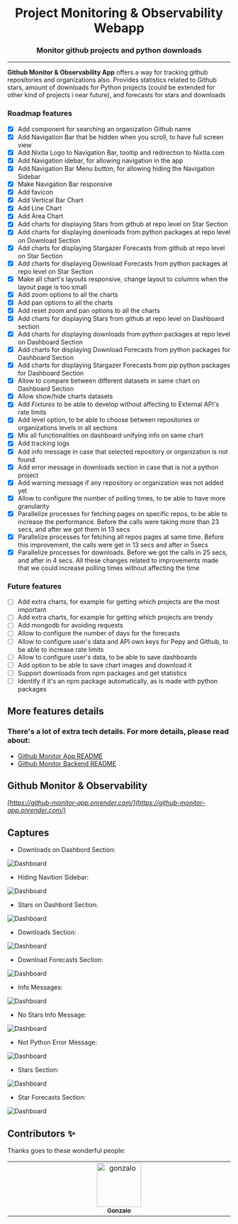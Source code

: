 <div align="center">
    <h1>
        Project Monitoring & Observability Webapp
    </h1>
    <h3>
        Monitor github projects and python downloads
    </h3>
</div>


---

**Github Monitor & Observability App** offers a way for tracking github repositories and organizations also. Provides
statistics related to Github stars, amount of downloads for Python projects (could be extended for other kind of projects
i near future), and forecasts for stars and downloads


### Roadmap features

- [x] Add component for searching an organization Github name
- [x] Add Navigation Bar that be hidden when you scroll, to have full screen view
- [x] Add Nixtla Logo to Navigation Bar, tooltip and redirection to Nixtla.com
- [x] Add Navigation idebar, for allowing navigation in the app
- [x] Add Navigation Bar Menu button, for allowing hiding the Navigation Sidebar
- [x] Make Navigation Bar responsive
- [x] Add favicon
- [x] Add Vertical Bar Chart
- [x] Add Line Chart
- [x] Add Area Chart
- [x] Add charts for displaying Stars from github at repo level on Star Section
- [x] Add charts for displaying downloads from python packages at repo level on Download Section
- [x] Add charts for displaying Stargazer Forecasts from github at repo level on Star Section
- [x] Add charts for displaying Download Forecasts from python packages at repo level on Star Section
- [x] Make all chart's layouts responsive, change layout to columns when the layout page is too small
- [x] Add zoom options to all the charts
- [x] Add pan options to all the charts
- [x] Add reset zoom and pan options to all the charts
- [x] Add charts for displaying Stars from github at repo level on Dashboard section
- [x] Add charts for displaying downloads from python packages at repo level on Dashboard Section
- [x] Add charts for displaying Download Forecasts from python packages for Dashboard Section
- [x] Add charts for displaying Stargazer Forecasts from pip python packages for Dashboard Section
- [x] Allow to compare between different datasets in same chart on Dashboard Section
- [x] Allow show/hide charts datasets
- [x] Add *Fixtures* to be able to develop without affecting to External API's rate limits 
- [x] Add level option, to be able to choose between repositories or organizations levels in all sections
- [x] Mix all functionalities on dashboard unifying info on same chart
- [x] Add tracking logs
- [x] Add info message in case that selected repository or organization is not found
- [x] Add error message in downloads section in case that is not a python project
- [x] Add warning message if any repository or organization was not added yet
- [x] Allow to configure the number of polling times, to be able to have more granularity
- [x] Parallelize processes for fetching pages on specific repos, to be able to increase the performance. Before the calls were taking more than 23 secs, and after we got them in 13 secs
- [x] Parallelize processes for fetching all repos pages at same time. Before this improvement, the calls were get in 13 secs and after in 5secs
- [x] Parallelize processes for downloads. Before we got the calls in 25 secs, and after in 4 secs. All these changes related to improvements made that we could increase polling times without affecting the time

### Future features

- [ ] Add extra charts, for example for getting which projects are the most important
- [ ] Add extra charts, for example for getting which projects are trendy
- [ ] Add mongodb for avoiding requests
- [ ] Allow to configure the number of days for the forecasts
- [ ] Allow to configure user's data and API own keys for Pepy and Github, to be able to increase rate limits
- [ ] Allow to configure user's data, to be able to save dashboards
- [ ] Add option to be able to save chart images and download it
- [ ] Support downloads from npm packages and get statistics
- [ ] Identify if it's an npm package automatically, as is made with python packages

## More features details

### There's a lot of extra tech details. For more details, please read about:
* [Github Monitor App README](app/README.md)
* [Github Monitor Backend README](app/README.md)

## Github Monitor & Observability

*[https://github-monitor-app.onrender.com/](https://github-monitor-app.onrender.com/)*

## Captures

* Downloads on Dashbord Section:

![Dashboard](docs/img/dashboard.png)

* Hiding Navition Sidebar:

![Dashboard](docs/img/dashboardexpanded.png)

* Stars on Dashbord Section:

![Dashboard](docs/img/dashboardstarshiddingheader.png)

* Downloads Section:

![Dashboard](docs/img/downloads.png)

* Download Forecasts Section:

![Dashboard](docs/img/downloadsforecasts.png)

* Info Messages:

![Dashboard](docs/img/messagesinfo.png)

* No Stars Info Message:

![Dashboard](docs/img/messagesnostars.png)

* Not Python Error Message:

![Dashboard](docs/img/messagesnotpythonrepo.png)

* Stars Section:

![Dashboard](docs/img/stars.png)

* Star Forecasts Section:

![Dashboard](docs/img/starsforecasts.png)


## Contributors ✨

Thanks goes to these wonderful people:


<table>
  <tbody>
    <tr>
      <td align="center" valign="top" width="14.28%"><a href="https://github.com/sgonzaloc"><img src="https://avatars.githubusercontent.com/u/6353386?v=4?s=100" width="100px;" alt="gonzalo"/><br /><sub><b>Gonzalo</b></sub></a></td>
    </tr>
  </tbody>
</table>